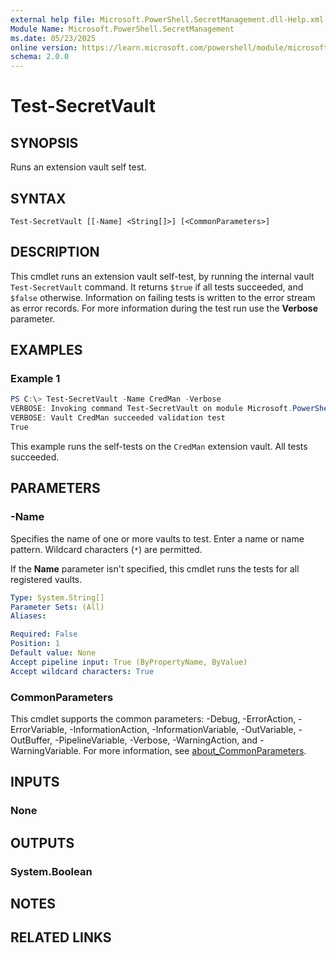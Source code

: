 ```yaml
---
external help file: Microsoft.PowerShell.SecretManagement.dll-Help.xml
Module Name: Microsoft.PowerShell.SecretManagement
ms.date: 05/23/2025
online version: https://learn.microsoft.com/powershell/module/microsoft.powershell.secretmanagement/test-secretvault?view=ps-modules&wt.mc_id=ps-gethelp
schema: 2.0.0
---
```


# Test-SecretVault

## SYNOPSIS
Runs an extension vault self test.

## SYNTAX

```
Test-SecretVault [[-Name] <String[]>] [<CommonParameters>]
```

## DESCRIPTION

This cmdlet runs an extension vault self-test, by running the internal vault `Test-SecretVault`
command. It returns `$true` if all tests succeeded, and `$false` otherwise. Information on failing
tests is written to the error stream as error records. For more information during the test run use
the **Verbose** parameter.

## EXAMPLES

### Example 1

```powershell
PS C:\> Test-SecretVault -Name CredMan -Verbose
VERBOSE: Invoking command Test-SecretVault on module Microsoft.PowerShell.CredManStore.Extension
VERBOSE: Vault CredMan succeeded validation test
True
```

This example runs the self-tests on the `CredMan` extension vault. All tests succeeded.

## PARAMETERS

### -Name

Specifies the name of one or more vaults to test. Enter a name or name pattern. Wildcard characters
(`*`) are permitted.

If the **Name** parameter isn't specified, this cmdlet runs the tests for all registered vaults.

```yaml
Type: System.String[]
Parameter Sets: (All)
Aliases:

Required: False
Position: 1
Default value: None
Accept pipeline input: True (ByPropertyName, ByValue)
Accept wildcard characters: True
```

### CommonParameters

This cmdlet supports the common parameters: -Debug, -ErrorAction, -ErrorVariable,
-InformationAction, -InformationVariable, -OutVariable, -OutBuffer, -PipelineVariable, -Verbose,
-WarningAction, and -WarningVariable. For more information, see
[about_CommonParameters](http://go.microsoft.com/fwlink/?LinkID=113216).

## INPUTS

### None

## OUTPUTS

### System.Boolean

## NOTES

## RELATED LINKS

